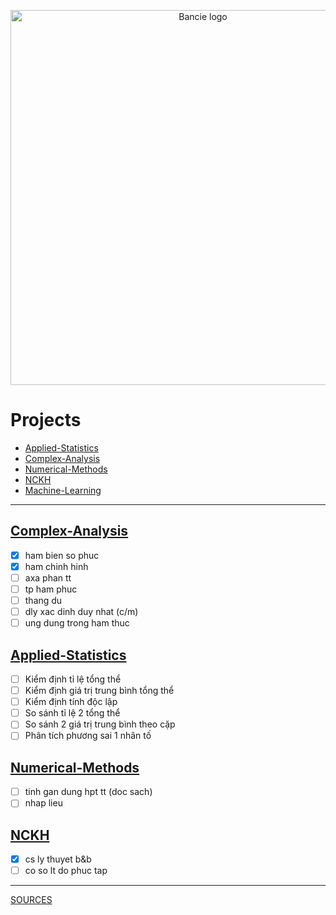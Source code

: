 <a href="https://web.facebook.com/ngchibangg?__cft__[0]=AZUZx_Pe8u4-tiSh77gJQ1HR1YJ7SNb7CqCvr0Hkf8oO69J2fwebFyWGl9r68Kg3WmgWsUa-RCwdT2HzRTdCC8WW45Gtx_wO4AjBJKgfcLuIG94XDOYjlqq7SbS4q4D-KTjM8_CR_GQ5ZkeG7cliEFmlX6VyeDFxH5Jo8ubWPIg60g&__tn__=-]C%2CP-R" target="_blank">
  <picture>
    <source media="(prefers-color-scheme: dark)" srcset="https://github.com/Bancie/notebook.maths/assets/144613141/c2270061-5298-4aca-a8d8-57cb0720fa50" style="max-width: 100%; width: 400px; margin-bottom: 20px">
    <p align="center"> 
    <img alt="Bancie logo" src="https://github.com/Bancie/notebook.maths/assets/144613141/c2270061-5298-4aca-a8d8-57cb0720fa50" width="600px">
    </p>
  </picture>
</a>
<h3></h3>

# Projects
- [Applied-Statistics](https://github.com/Bancie/notebook.maths/blob/main/Applied-Statistics/as.ipynb)
- [Complex-Analysis](https://github.com/Bancie/notebook.maths/blob/main/Complex-Analysis/ca.ipynb)
- [Numerical-Methods](https://github.com/Bancie/notebook.maths/blob/main/Numerical-Methods/nm.ipynb)
- [NCKH](https://github.com/Bancie/notebook.maths/blob/main/NCKH/nckh.ipynb)
- [Machine-Learning](https://github.com/Bancie/notebook.maths/blob/main/Machine-Learning/ml.ipynb)
---
## [Complex-Analysis](https://github.com/Bancie/notebook.maths/blob/main/Complex-Analysis/ca.ipynb)
- [x] ham bien so phuc
- [x] ham chinh hinh
- [ ] axa phan tt
- [ ] tp ham phuc
- [ ] thang du
- [ ] dly xac dinh duy nhat (c/m)
- [ ] ung dung trong ham thuc
## [Applied-Statistics](https://github.com/Bancie/notebook.maths/blob/main/Applied-Statistics/as.ipynb)
- [ ] Kiểm định tỉ lệ tổng thể
- [ ] Kiểm định giá trị trung bình tổng thể
- [ ] Kiểm định tính độc lập
- [ ] So sánh tỉ lệ 2 tổng thể
- [ ] So sánh 2 giá trị trung bình theo cặp
- [ ] Phân tích phương sai 1 nhân tố
## [Numerical-Methods](https://github.com/Bancie/notebook.maths/blob/main/Numerical-Methods/nm.ipynb)
- [ ] tinh gan dung hpt tt (doc sach)
- [ ] nhap lieu
## [NCKH](https://github.com/Bancie/notebook.maths/blob/main/NCKH/nckh.ipynb)
- [x] cs ly thuyet b&b
- [ ] co so lt do phuc tap
---
[SOURCES](https://drive.google.com/drive/u/1/folders/1HARdf9ZS6k-OPniwOIoeQKNms1sTe28c)

